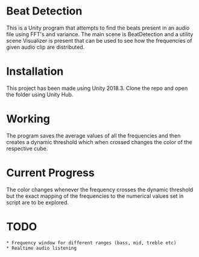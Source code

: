 # Beat Detection
This is a Unity program that attempts to find the beats present in an audio file using FFT's and variance. The main scene is BeatDetection and 
a utility scene Visualizer is present that can be used to see how the frequencies of given audio clip are distributed.

# Installation
This project has been made using Unity 2018.3. Clone the repo and open the folder using Unity Hub.

# Working
The program saves the average values of all the frequencies and then creates a dynamic threshold which when crossed changes the color of the 
respective cube.

# Current Progress
The color changes whenever the frequency crosses the dynamic threshold but the exact mapping of the frequencies to the numerical values set in 
script are to be explored. 

# TODO
    * Frequency window for different ranges (bass, mid, treble etc)
    * Realtime audio listening
